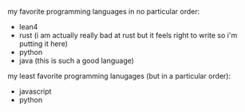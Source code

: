my favorite programming languages in no particular order:

- lean4
- rust (i am actually really bad at rust but it feels right to write so i'm putting it here)
- python
- java (this is such a good language)

my least favorite programming lanugages (but in a particular order):
- javascript
- python
